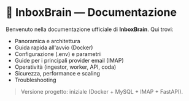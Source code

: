 # 📘 InboxBrain — Documentazione

Benvenuto nella documentazione ufficiale di **InboxBrain**. Qui trovi:
- Panoramica e architettura
- Guida rapida all'avvio (Docker)
- Configurazione (.env) e parametri
- Guide per i principali provider email (IMAP)
- Operatività (ingestor, worker, API, coda)
- Sicurezza, performance e scaling
- Troubleshooting

> Versione progetto: iniziale (Docker + MySQL + IMAP + FastAPI).
